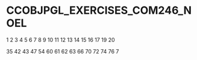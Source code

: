 # CCOBJPGL_EXERCISES_COM246_NOEL


1
2
3
4
5
6
7
8
9
10
11
12
13
14
15
16
17
19
20


35
42
43
47
54
60
61
62
63
66
70
72
74
76
7
